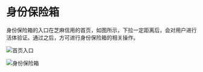 # 身份保险箱

身份保险箱的入口在芝麻信用的首页，如图所示，下拉一定距离后，会对用户进行活体验证。通过之后，方可进行身份保险箱的相关操作。

![首页入口](https://os.alipayobjects.com/rmsportal/QsdhfpUlfWhBQFk.png)

![身份保险箱](https://os.alipayobjects.com/rmsportal/JkwieRKERKExIHQ.png)
